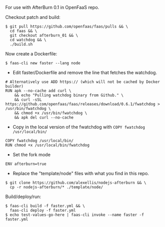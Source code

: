 For use with AfterBurn 0.1 in OpenFaaS repo.

Checkout patch and build:

```
$ git pull https://github.com/openfaas/faas/pulls && \
  cd faas && \
  git checkout afterburn_01 && \
  cd watchdog && \
  ./build.sh
```

Now create a Dockerfile:

```
$ faas-cli new faster --lang node
```

* Edit faster/Dockerfile and remove the line that fetches the watchdog.

```
# Alternatively use ADD https:// (which will not be cached by Docker builder)
RUN apk --no-cache add curl \ 
    && echo "Pulling watchdog binary from Github." \
    && curl -sSL https://github.com/openfaas/faas/releases/download/0.6.1/fwatchdog > /usr/bin/fwatchdog \
    && chmod +x /usr/bin/fwatchdog \
    && apk del curl --no-cache
```

* Copy in the local version of the fwatchdog with `COPY fwatchdog /usr/local/bin/`

```
COPY fwatchdog /usr/local/bin/
RUN chmod +x /usr/local/bin/fwatchdog
```

* Set the fork mode

```
ENV afterburn=true
```

* Replace the "template/node" files with what you find in this repo.

```
$ git clone https://github.com/alexellis/nodejs-afterburn && \
  cp -r nodejs-afterburn/* ./template/node/
```

Build/deploy/run:

```
$ faas-cli build -f faster.yml && \
  faas-cli deploy -f faster.yml
$ echo test-values-go-here | faas-cli invoke --name faster -f faster.yml
```
